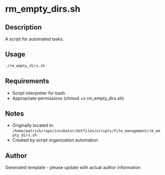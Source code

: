 # rm_empty_dirs.sh

## Description
A script for automated tasks.

## Usage
```bash
./rm_empty_dirs.sh
```

## Requirements
- Script interpreter for bash
- Appropriate permissions (chmod +x rm_empty_dirs.sh)

## Notes
- Originally located in: `/home/patrick/repo/incubator/dotfiles/scripts/file_management/rm_empty_dirs.sh`
- Created by script organization automation

## Author
Generated template - please update with actual author information

